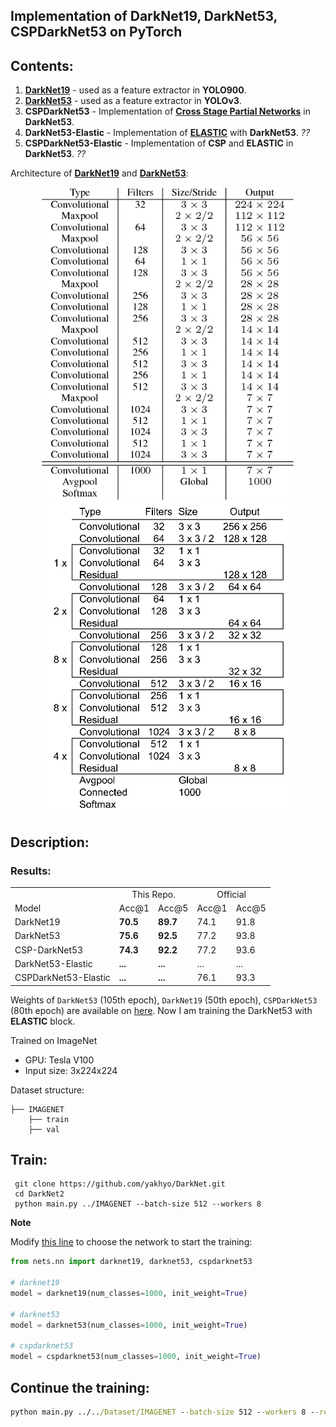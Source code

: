 ## Implementation of DarkNet19, DarkNet53, CSPDarkNet53 on PyTorch

## Contents:
 
1. [**DarkNet19**](https://arxiv.org/pdf/1612.08242.pdf) - used as a feature extractor in **YOLO900**.
2. [**DarkNet53**](https://pjreddie.com/media/files/papers/YOLOv3.pdf) - used as a feature extractor in **YOLOv3**.
3. **CSPDarkNet53** - Implementation of [**Cross Stage Partial Networks**](https://openaccess.thecvf.com/content_CVPRW_2020/papers/w28/Wang_CSPNet_A_New_Backbone_That_Can_Enhance_Learning_Capability_of_CVPRW_2020_paper.pdf) in **DarkNet53**.
4. **DarkNet53-Elastic** - Implementation of [**ELASTIC**](https://openaccess.thecvf.com/content_CVPR_2019/papers/Wang_ELASTIC_Improving_CNNs_With_Dynamic_Scaling_Policies_CVPR_2019_paper.pdf) with **DarkNet53**. _??_
5. **CSPDarkNet53-Elastic** - Implementation of **CSP** and **ELASTIC** in **DarkNet53**. _??_

Architecture of [**DarkNet19**](https://arxiv.org/pdf/1612.08242.pdf) and [**DarkNet53**](https://pjreddie.com/media/files/papers/YOLOv3.pdf):

<div align='center'>
  <img src='assets/darknet19.png' height="500px">
  <img src='assets/darknet53.png' height="500px">
</div>

##

## Description:

### Results:

<table>
  <tr>
    <td></td>
    <td colspan="2" align="center">This Repo.</td>
    <td colspan="2" align="center">Official</td>
  </tr>
  <tr>
    <td>Model</td>
    <td>Acc@1</td>
    <td>Acc@5</td>
    <td>Acc@1</td>
    <td>Acc@5</td>
  </tr>
  <tr>
    <td>DarkNet19</td>
    <td><strong>70.5</strong></td>
    <td><strong>89.7</strong></td>
    <td>74.1</td>
    <td>91.8</td>
  </tr>
  <tr>
    <td>DarkNet53</td>
    <td><strong>75.6</strong></td>
    <td><strong>92.5</strong></td>
    <td>77.2</td>
    <td>93.8</td>
  </tr>
  <tr>
    <td>CSP-DarkNet53</td>
    <td><strong>74.3</strong></td>
    <td><strong>92.2</strong></td>
    <td>77.2</td>
    <td>93.6</td>
  </tr>
<tr>
    <td>DarkNet53-Elastic</td>
    <td><strong>...</strong></td>
    <td><strong>...</strong></td>
    <td>...</td>
    <td>...</td>
  </tr>
<tr>
    <td>CSPDarkNet53-Elastic</td>
    <td><strong>...</strong></td>
    <td><strong>...</strong></td>
    <td>76.1</td>
    <td>93.3</td>
  </tr>
</table>

Weights of `DarkNet53` (105th epoch), `DarkNet19` (50th epoch), `CSPDarkNet53` (80th epoch) are available
on [here](https://www.dropbox.com/sh/90it0q8tsclbpia/AAA0xcObKyndZ-r_Ia9vN1Xra?dl=0).
Now I am training the DarkNet53 with **ELASTIC** block.

Trained on ImageNet

- GPU: Tesla V100
- Input size: 3x224x224

Dataset structure:

```
├── IMAGENET 
    ├── train
    ├── val
```

## Train:

```
 git clone https://github.com/yakhyo/DarkNet.git
 cd DarkNet2
 python main.py ../IMAGENET --batch-size 512 --workers 8
```

**Note**

Modify [this line](https://github.com/yakhyo/DarkNet/blob/bf1d0c50935d71fa3918fa65060f73c047733acf/main.py#L52) to choose the network to start the training:

```python
from nets.nn import darknet19, darknet53, cspdarknet53

# darknet19
model = darknet19(num_classes=1000, init_weight=True)

# darknet53
model = darknet53(num_classes=1000, init_weight=True)

# cspdarknet53
model = cspdarknet53(num_classes=1000, init_weight=True)
```

## Continue the training:
```cmd
python main.py ../../Dataset/IMAGENET --batch-size 512 --workers 8 --resume darknet53.pth.tar
```
